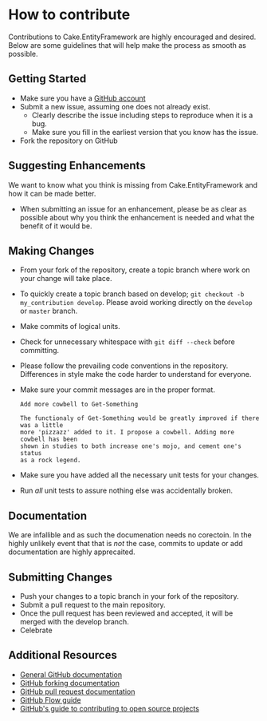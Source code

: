 # How to contribute

Contributions to Cake.EntityFramework are highly encouraged and desired. Below are some guidelines that will help make the process as smooth as possible.

## Getting Started

* Make sure you have a [GitHub account](https://github.com/signup/free)
* Submit a new issue, assuming one does not already exist.
  * Clearly describe the issue including steps to reproduce when it is a bug.
  * Make sure you fill in the earliest version that you know has the issue.
* Fork the repository on GitHub

## Suggesting Enhancements

We want to know what you think is missing from Cake.EntityFramework and how it can be made better.

* When submitting an issue for an enhancement, please be as clear as possible about why you think the enhancement is needed and what the benefit of
it would be.

## Making Changes

* From your fork of the repository, create a topic branch where work on your change will take place.
* To quickly create a topic branch based on develop; `git checkout -b my_contribution develop`. Please avoid working directly on the `develop` or `master` branch.
* Make commits of logical units.
* Check for unnecessary whitespace with `git diff --check` before committing.
* Please follow the prevailing code conventions in the repository. Differences in style make the code harder to understand for everyone.
* Make sure your commit messages are in the proper format.
  ````text
  Add more cowbell to Get-Something

  The functionaly of Get-Something would be greatly improved if there was a little
  more 'pizzazz' added to it. I propose a cowbell. Adding more cowbell has been
  shown in studies to both increase one's mojo, and cement one's status
  as a rock legend.
  ````

* Make sure you have added all the necessary unit tests for your changes.
* Run _all_ unit tests to assure nothing else was accidentally broken.

## Documentation

We are infallible and as such the documenation needs no corectoin. In the highly
unlikely event that that is _not_ the case, commits to update or add documentation
are highly apprecaited.

## Submitting Changes

* Push your changes to a topic branch in your fork of the repository.
* Submit a pull request to the main repository.
* Once the pull request has been reviewed and accepted, it will be merged with the develop branch.
* Celebrate

## Additional Resources

* [General GitHub documentation](https://help.github.com/)
* [GitHub forking documentation](https://guides.github.com/activities/forking/)
* [GitHub pull request documentation](https://help.github.com/send-pull-requests/)
* [GitHub Flow guide](https://guides.github.com/introduction/flow/)
* [GitHub's guide to contributing to open source projects](https://guides.github.com/activities/contributing-to-open-source/)
